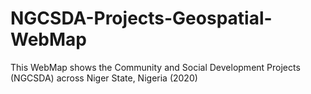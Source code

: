 # NGCSDA-Projects-Geospatial-WebMap
This WebMap shows the Community and Social Development Projects (NGCSDA) across Niger State, Nigeria (2020)
